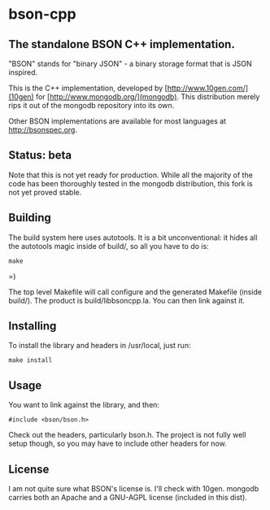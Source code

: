 # bson-cpp

## The standalone BSON C++ implementation.

"BSON" stands for "binary JSON" - a binary storage format that is JSON inspired.

This is the C++ implementation, developed by [http://www.10gen.com/](10gen) for
[http://www.mongodb.org/](mongodb). This distribution merely rips it out of the
mongodb repository into its own.

Other BSON implementations are available for most languages at
http://bsonspec.org.

## Status: beta

Note that this is not yet ready for production. While all the majority of the code has been thoroughly tested in the mongodb distribution, this fork is not yet proved stable.

## Building

The build system here uses autotools. It is a bit unconventional: it hides all
the autotools magic inside of build/, so all you have to do is:

    make

=)

The top level Makefile will call configure and the generated Makefile (inside
build/). The product is build/libbsoncpp.la. You can then link against it.

## Installing

To install the library and headers in /usr/local, just run:

    make install

## Usage

You want to link against the library, and then:

    #include <bson/bson.h>

Check out the headers, particularly bson.h. The project is not fully well setup
though, so you may have to include other headers for now.

## License

I am not quite sure what BSON's license is. I'll check with 10gen. mongodb
carries both an Apache and a GNU-AGPL license (included in this dist).

